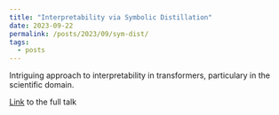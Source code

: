 ```yaml
---
title: "Interpretability via Symbolic Distillation"
date: 2023-09-22
permalink: /posts/2023/09/sym-dist/
tags:
  - posts
---
```


Intriguing approach to interpretability in transformers, particulary in the scientific domain.

[Link](https://www.youtube.com/watch?v=XHBJJ2N-kUc) to the full talk

